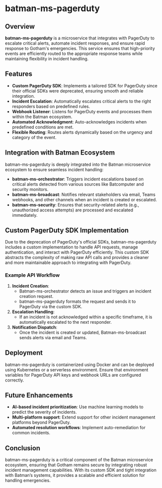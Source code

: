 # batman-ms-pagerduty

## Overview
**batman-ms-pagerduty** is a microservice that integrates with PagerDuty to escalate critical alerts, automate incident responses, and ensure rapid response to Gotham's emergencies. This service ensures that high-priority events are efficiently routed to the appropriate response teams while maintaining flexibility in incident handling.

## Features
- **Custom PagerDuty SDK**: Implements a tailored SDK for PagerDuty since their official SDKs were deprecated, ensuring smooth and reliable integration.
- **Incident Escalation**: Automatically escalates critical alerts to the right responders based on predefined rules.
- **Webhook Listener**: Listens for PagerDuty events and processes them within the Batman ecosystem.
- **Automated Acknowledgment**: Auto-acknowledges incidents when predefined conditions are met.
- **Flexible Routing**: Routes alerts dynamically based on the urgency and category of the event.

## Integration with Batman Ecosystem
batman-ms-pagerduty is deeply integrated into the Batman microservice ecosystem to ensure seamless incident handling:

- **batman-ms-orchestrator**: Triggers incident escalations based on critical alerts detected from various sources like Batcomputer and security monitors.
- **batman-ms-broadcast**: Notifies relevant stakeholders via email, Teams webhooks, and other channels when an incident is created or escalated.
- **batman-ms-security**: Ensures that security-related alerts (e.g., unauthorized access attempts) are processed and escalated immediately.

## Custom PagerDuty SDK Implementation
Due to the deprecation of PagerDuty's official SDKs, batman-ms-pagerduty includes a custom implementation to handle API requests, manage authentication, and interact with PagerDuty efficiently. This custom SDK abstracts the complexity of making raw API calls and provides a cleaner and more maintainable approach to integrating with PagerDuty.

### Example API Workflow
1. **Incident Creation**:
   - Batman-ms-orchestrator detects an issue and triggers an incident creation request.
   - batman-ms-pagerduty formats the request and sends it to PagerDuty via the custom SDK.
2. **Escalation Handling**:
   - If an incident is not acknowledged within a specific timeframe, it is automatically escalated to the next responder.
3. **Notification Dispatch**:
   - Once the incident is created or updated, Batman-ms-broadcast sends alerts via email and Teams.

## Deployment
batman-ms-pagerduty is containerized using Docker and can be deployed using Kubernetes or a serverless environment. Ensure that environment variables for PagerDuty API keys and webhook URLs are configured correctly.

## Future Enhancements
- **AI-based incident prioritization**: Use machine learning models to predict the severity of incidents.
- **Multi-platform support**: Extend support for other incident management platforms beyond PagerDuty.
- **Automated resolution workflows**: Implement auto-remediation for common incidents.

## Conclusion
batman-ms-pagerduty is a critical component of the Batman microservice ecosystem, ensuring that Gotham remains secure by integrating robust incident management capabilities. With its custom SDK and tight integration with Batman’s systems, it provides a scalable and efficient solution for handling emergencies.